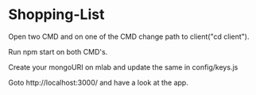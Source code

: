 # Shopping-List


Open two CMD and on one of the CMD change path to client("cd client").


Run npm start on both CMD's.


Create your mongoURI on mlab and update the same in config/keys.js


Goto http://localhost:3000/ and have a look at the app.
